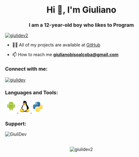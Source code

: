 <h1 align="center">Hi 👋, I'm Giuliano</h1>
<h3 align="center">I am a 12-year-old boy who likes to Program</h3>

<p align="left"> <a href="https://github.com/ryo-ma/github-profile-trophy"><img src="https://github-profile-trophy.vercel.app/?username=giulidev2" alt="giulidev2" /></a> </p>

- 👨‍💻 All of my projects are available at [GitHub](GitHub)

- 📫 How to reach me **giulianobisoalcoba@gmail.com**

<h3 align="left">Connect with me:</h3>
<p align="left">
<a href="https://www.youtube.com/c/giulidev" target="blank"><img align="center" src="https://raw.githubusercontent.com/rahuldkjain/github-profile-readme-generator/master/src/images/icons/Social/youtube.svg" alt="giulidev" height="30" width="40" /></a>
</p>

<h3 align="left">Languages and Tools:</h3>
<p align="left"> <a href="https://developer.android.com" target="_blank" rel="noreferrer"> <img src="https://raw.githubusercontent.com/devicons/devicon/master/icons/android/android-original-wordmark.svg" alt="android" width="40" height="40"/> </a> <a href="https://www.linux.org/" target="_blank" rel="noreferrer"> <img src="https://raw.githubusercontent.com/devicons/devicon/master/icons/linux/linux-original.svg" alt="linux" width="40" height="40"/> </a> <a href="https://www.python.org" target="_blank" rel="noreferrer"> <img src="https://raw.githubusercontent.com/devicons/devicon/master/icons/python/python-original.svg" alt="python" width="40" height="40"/> </a> </p>

<h3 align="left">Support:</h3>
<p><a href="https://ko-fi.com/GiuliDev"> <img align="left" src="https://cdn.ko-fi.com/cdn/kofi3.png?v=3" height="50" width="210" alt="GiuliDev" /></a></p><br><br>

<p>&nbsp;<img align="center" src="https://github-readme-stats.vercel.app/api?username=giulidev2&show_icons=true&locale=en" alt="giulidev2" /></p>
